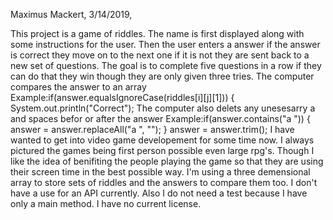   Maximus Mackert,
  3/14/2019,
  
  This project is a game of riddles. The name is first displayed along with some instructions for the user.
Then the user enters a answer if the answer is correct they move on to the next one if it is not they are sent back to a 
new set of questions. The goal is to complete five questions in a row if they can do that they win though they are only
given three tries.
  The computer compares the answer to an array Example:if(answer.equalsIgnoreCase(riddles[i][j][1])) {
					System.out.println("Correct");
  The computer also delets any unesesarry a and spaces befor or after the answer Example:if(answer.contains("a ")) {
					answer = answer.replaceAll("a ", "");
				}
				answer = answer.trim();
  I have wanted to get into video game developement for some time now. I always pictured the games being first person 
possible even large rpg's. Though I like the idea of benifiting the people playing the game so that they are using their 
screen time in the best possible way.
  I'm using a three demensional array to store sets of riddles and the answers to compare them too. I don't have a use for
an API currently. Also I do not need a test because I have only a main method.
  I have no current license.
